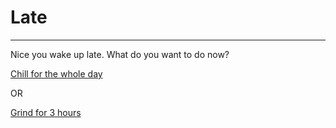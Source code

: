 # Late
---
Nice you wake up late. What do you want to do now?

[Chill for the whole day](chill.md)

OR

[Grind for 3 hours](grind.md)